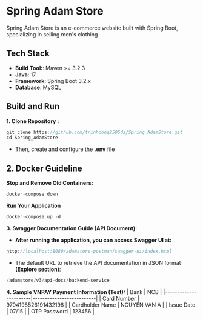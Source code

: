# Spring Adam Store
Spring Adam Store is an e-commerce website built with Spring Boot, specializing in selling men's clothing
## Tech Stack
- **Build Tool:**: Maven >= 3.2.3
- **Java**: 17
- **Framework**: Spring Boot 3.2.x
- **Database**: MySQL
## Build and Run
**1. Clone Repository :**
```java
git clone https://github.com/trinhdong2505dz/Spring_AdamStore.git 
cd Spring_AdamStore
```
- Then, create and configure the **.env** file

## 2. Docker Guideline
**Stop and Remove Old Containers:**
```java
docker-compose down
```
**Run Your Application**
```java
docker-compose up -d
```
**3. Swagger Documentation Guide (API Document):**
- **After running the application, you can access Swagger UI at:**
```java
http://localhost:8080/adamstore-postman/swagger-ui/index.html
```
- The default URL to retrieve the API documentation in JSON format **(Explore section)**:
```java
/adamstore/v3/api-docs/backend-service
```
**4. Sample VNPAY Payment Information (Test):**
| Bank                  | NCB                      |
|-----------------------|--------------------------|
| Card Number           | 9704198526191432198      |
| Cardholder Name       | NGUYEN VAN A             |
| Issue Date            | 07/15                    |
| OTP Password          | 123456                   |
